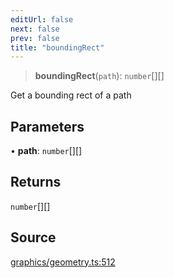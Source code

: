 ```yaml
---
editUrl: false
next: false
prev: false
title: "boundingRect"
---
```


> **boundingRect**(`path`): `number`[][]

Get a bounding rect of a path

## Parameters

• **path**: `number`[][]

## Returns

`number`[][]

## Source

[graphics/geometry.ts:512](https://github.com/dgmjs/dgmjs/blob/main/packages/core/src/graphics/geometry.ts#L512)
